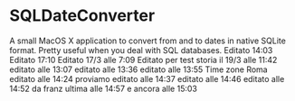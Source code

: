 SQLDateConverter
================

A small MacOS X application to convert from and to dates in native SQLite format. Pretty useful when you deal with SQL databases.
Editato 14:03
Editato 17:10
Editato 17/3 alle 7:09
Editato per test storia il 19/3 alle 11:42
editato alle 13:07
editato alle 13:36
editato alle 13:55 Time zone Roma 
editato alle 14:24 proviamo
editato alle 14:37
editato alle 14:46
editato alle 14:52 da franz
ultima alle 14:57
e ancora alle 15:03
